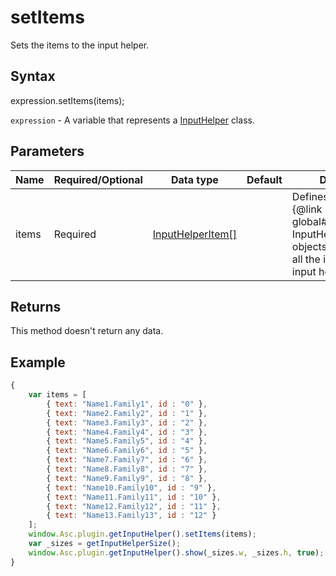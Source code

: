 # setItems

Sets the items to the input helper.

## Syntax

expression.setItems(items);

`expression` - A variable that represents a [InputHelper](../InputHelper.md) class.

## Parameters

| **Name** | **Required/Optional** | **Data type** | **Default** | **Description** |
| ------------- | ------------- | ------------- | ------------- | ------------- |
| items | Required | [InputHelperItem[]](../../Enumeration/InputHelperItem.md) |  | Defines an array of the &#123;@link global#InputHelperItem InputHelperItem&#125; objects which contain all the items for the input helper. |

## Returns

This method doesn't return any data.

## Example

```javascript
{
    var items = [
        { text: "Name1.Family1", id : "0" },
        { text: "Name2.Family2", id : "1" },
        { text: "Name3.Family3", id : "2" },
        { text: "Name4.Family4", id : "3" },
        { text: "Name5.Family5", id : "4" },
        { text: "Name6.Family6", id : "5" },
        { text: "Name7.Family7", id : "6" },
        { text: "Name8.Family8", id : "7" },
        { text: "Name9.Family9", id : "8" },
        { text: "Name10.Family10", id : "9" },
        { text: "Name11.Family11", id : "10" },
        { text: "Name12.Family12", id : "11" },
        { text: "Name13.Family13", id : "12" }
    ];
    window.Asc.plugin.getInputHelper().setItems(items);
    var _sizes = getInputHelperSize();
    window.Asc.plugin.getInputHelper().show(_sizes.w, _sizes.h, true);
}
```
